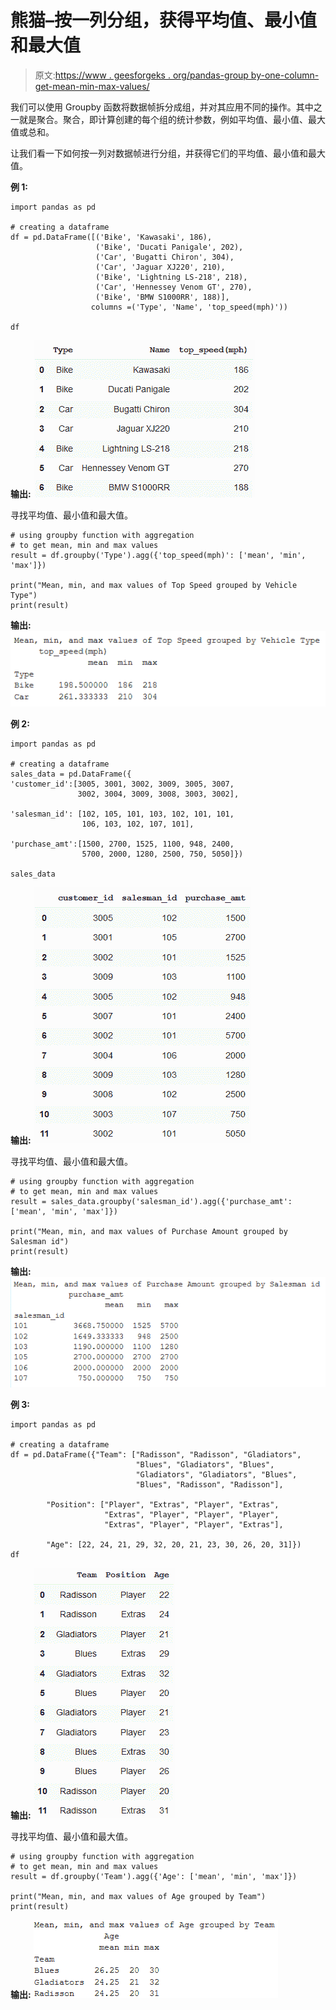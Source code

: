 # 熊猫–按一列分组，获得平均值、最小值和最大值

> 原文:[https://www . geesforgeks . org/pandas-group by-one-column-get-mean-min-max-values/](https://www.geeksforgeeks.org/pandas-groupby-one-column-and-get-mean-min-and-max-values/)

我们可以使用 Groupby 函数将数据帧拆分成组，并对其应用不同的操作。其中之一就是聚合。聚合，即计算创建的每个组的统计参数，例如平均值、最小值、最大值或总和。

让我们看一下如何按一列对数据帧进行分组，并获得它们的平均值、最小值和最大值。

**例 1:**

```
import pandas as pd

# creating a dataframe
df = pd.DataFrame([('Bike', 'Kawasaki', 186),
                   ('Bike', 'Ducati Panigale', 202),
                   ('Car', 'Bugatti Chiron', 304), 
                   ('Car', 'Jaguar XJ220', 210),
                   ('Bike', 'Lightning LS-218', 218), 
                   ('Car', 'Hennessey Venom GT', 270),
                   ('Bike', 'BMW S1000RR', 188)],
                  columns =('Type', 'Name', 'top_speed(mph)'))

df
```

**输出:**
![](img/7fd76d3f03604583d55dd8c5ac05ab1f.png)

寻找平均值、最小值和最大值。

```
# using groupby function with aggregation
# to get mean, min and max values
result = df.groupby('Type').agg({'top_speed(mph)': ['mean', 'min', 'max']})

print("Mean, min, and max values of Top Speed grouped by Vehicle Type")
print(result)
```

**输出:**
![](img/543838c578230f889b54aa2b220cdaee.png)

**例 2:**

```
import pandas as pd

# creating a dataframe
sales_data = pd.DataFrame({
'customer_id':[3005, 3001, 3002, 3009, 3005, 3007,
               3002, 3004, 3009, 3008, 3003, 3002],

'salesman_id': [102, 105, 101, 103, 102, 101, 101,
                106, 103, 102, 107, 101],

'purchase_amt':[1500, 2700, 1525, 1100, 948, 2400,
                5700, 2000, 1280, 2500, 750, 5050]})

sales_data
```

**输出:**
![](img/6fd7612ad2bccded83746a5430a8a661.png)

寻找平均值、最小值和最大值。

```
# using groupby function with aggregation 
# to get mean, min and max values
result = sales_data.groupby('salesman_id').agg({'purchase_amt': ['mean', 'min', 'max']})

print("Mean, min, and max values of Purchase Amount grouped by Salesman id")
print(result)
```

**输出:**
![](img/1ba7e8af053efc65d5b90c7f71793164.png)

**例 3:**

```
import pandas as pd

# creating a dataframe
df = pd.DataFrame({"Team": ["Radisson", "Radisson", "Gladiators",
                            "Blues", "Gladiators", "Blues", 
                            "Gladiators", "Gladiators", "Blues", 
                            "Blues", "Radisson", "Radisson"],

        "Position": ["Player", "Extras", "Player", "Extras",
                     "Extras", "Player", "Player", "Player",
                     "Extras", "Player", "Player", "Extras"],

        "Age": [22, 24, 21, 29, 32, 20, 21, 23, 30, 26, 20, 31]})
df
```

**输出:**
![](img/a14888a13ab3f82afb03034ac8d8a4b3.png)

寻找平均值、最小值和最大值。

```
# using groupby function with aggregation 
# to get mean, min and max values
result = df.groupby('Team').agg({'Age': ['mean', 'min', 'max']})

print("Mean, min, and max values of Age grouped by Team")
print(result)
```

**输出:**
![](img/f5cd89286d0acf557004ef2427380549.png)
